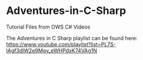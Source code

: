 # Adventures-in-C-Sharp
Tutorial Files from OWS C# Videos

The Adventures in C Sharp playlist can be found here: https://www.youtube.com/playlist?list=PL7S-IAgf3dlW2e9Mqy_eWHPdxK74VAg1N
